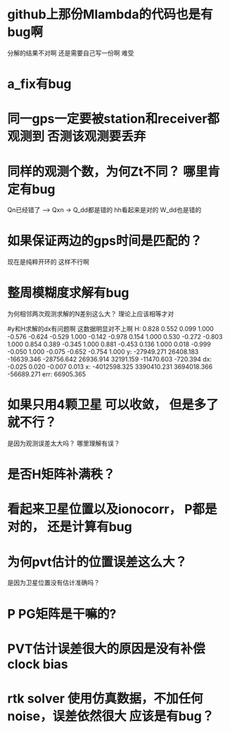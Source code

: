 # github上那份Mlambda的代码也是有bug啊 
分解的结果不对啊 还是需要自己写一份啊 难受

# a_fix有bug

# 同一gps一定要被station和receiver都观测到 否测该观测要丢弃

# 同样的观测个数，为何Zt不同？  哪里肯定有bug
 Qn已经错了 --> Qxn -> Q_dd都是错的 hh看起来是对的
 W_dd也是错的

 # 如果保证两边的gps时间是匹配的？
 现在是纯粹开环的 这样不行啊


 # 整周模糊度求解有bug 
 为何相邻两次观测求解的N差别这么大？ 理论上应该相等才对

 #y和H求解的dx有问题啊 这数据明显对不上啊
 H:  0.828  0.552  0.099  1.000
-0.576 -0.624 -0.529  1.000
-0.142 -0.978  0.154  1.000
 0.530 -0.272 -0.803  1.000
 0.854  0.389 -0.345  1.000
 0.881 -0.453  0.136  1.000
 0.018 -0.999 -0.050  1.000
-0.075 -0.652 -0.754  1.000
y: -27949.271  26408.183 -16639.346 -28756.642  26936.914  32191.159 -11470.603   -720.394
dx: -0.025  0.020 -0.007  0.013
x: -4012598.325  3390410.231  3694018.366   -56689.271
err: 66905.365


# 如果只用4颗卫星 可以收敛， 但是多了就不行？ 
是因为观测误差太大吗？ 哪里理解有误？


# 是否H矩阵补满秩？

# 看起来卫星位置以及ionocorr， P都是对的， 还是计算有bug

# 为何pvt估计的位置误差这么大？ 
是因为卫星位置没有估计准确吗？

# P PG矩阵是干嘛的?

# PVT估计误差很大的原因是没有补偿clock bias

# rtk solver 使用仿真数据，不加任何noise，误差依然很大 应该是有bug？
